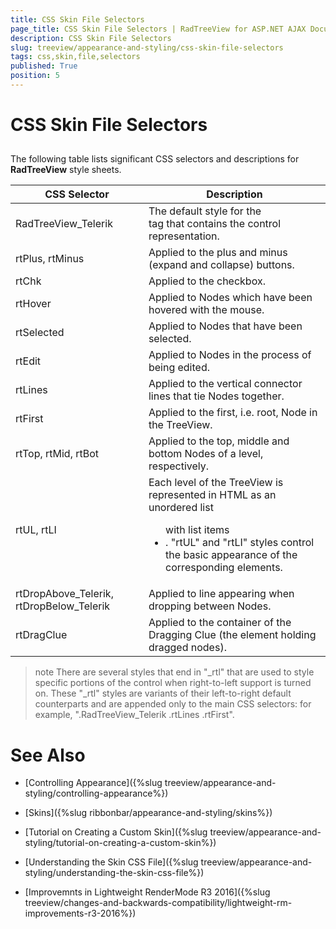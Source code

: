 ```yaml
---
title: CSS Skin File Selectors
page_title: CSS Skin File Selectors | RadTreeView for ASP.NET AJAX Documentation
description: CSS Skin File Selectors
slug: treeview/appearance-and-styling/css-skin-file-selectors
tags: css,skin,file,selectors
published: True
position: 5
---
```


# CSS Skin File Selectors



## 

The following table lists significant CSS selectors and descriptions for **RadTreeView** style sheets.


|  CSS Selector  |  Description  |
| ------ | ------ |
|RadTreeView_Telerik|The default style for the <div> tag that contains the control representation.|
|rtPlus, rtMinus|Applied to the plus and minus (expand and collapse) buttons.|
|rtChk|Applied to the checkbox.|
|rtHover|Applied to Nodes which have been hovered with the mouse.|
|rtSelected|Applied to Nodes that have been selected.|
|rtEdit|Applied to Nodes in the process of being edited.|
|rtLines|Applied to the vertical connector lines that tie Nodes together.|
|rtFirst|Applied to the first, i.e. root, Node in the TreeView.|
|rtTop, rtMid, rtBot|Applied to the top, middle and bottom Nodes of a level, respectively.|
|rtUL, rtLI|Each level of the TreeView is represented in HTML as an unordered list <UL> with list items <li>. "rtUL" and "rtLI" styles control the basic appearance of the corresponding elements.|
|rtDropAbove_Telerik, rtDropBelow_Telerik|Applied to line appearing when dropping between Nodes.|
|rtDragClue|Applied to the container of the Dragging Clue (the element holding dragged nodes).|

>note There are several styles that end in "_rtl" that are used to style specific portions of the control when right-to-left support is turned on. These "_rtl" styles are variants of their left-to-right default counterparts and are appended only to the main CSS selectors: for example, ".RadTreeView_Telerik .rtLines .rtFirst".
>


# See Also

 * [Controlling Appearance]({%slug treeview/appearance-and-styling/controlling-appearance%})
 
 * [Skins]({%slug ribbonbar/appearance-and-styling/skins%})

 * [Tutorial on Creating a Custom Skin]({%slug treeview/appearance-and-styling/tutorial-on-creating-a-custom-skin%})

 * [Understanding the Skin CSS File]({%slug treeview/appearance-and-styling/understanding-the-skin-css-file%})

 * [Improvemnts in Lightweight RenderMode R3 2016]({%slug treeview/changes-and-backwards-compatibility/lightweight-rm-improvements-r3-2016%})
